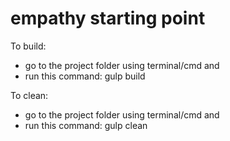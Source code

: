 # empathy starting point

To build: 
- go to the project folder using terminal/cmd and 
- run this command: gulp build

To clean:
- go to the project folder using terminal/cmd and 
- run this command: gulp clean
